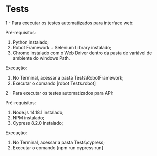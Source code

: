 # Tests
1 - Para executar os testes automatizados para interface web:
  
  Pré-requisitos:
  1. Python instalado;
  2. Robot Framework + Selenium Library instalado;
  3. Chrome instalado com o Web Driver dentro da pasta de variável de ambiente do windows Path.
  
  Execução:
  1. No Terminal, acessar a pasta Tests\RobotFramework;
  2. Executar o comando [robot Tests.robot]

2 - Para executar os testes automatizados para API:
  
  Pré-requisitos:
  1. Node.js 14.18.1 instalado;
  2. NPM instalado;
  3. Cypress 8.2.0 instalado;
  
  Execução:
  1. No Terminal, acessar a pasta Tests\cypress;
  2. Executar o comando [npm run cypress:run]
